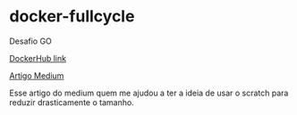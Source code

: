 # docker-fullcycle
Desafio GO

[DockerHub link](https://hub.docker.com/repository/docker/caiocris/fullcycle/general)

[Artigo Medium](https://medium.com/swlh/reducing-container-image-size-esp-for-go-applications-db7658e9063a)

Esse artigo do medium quem me ajudou a ter a ideia de usar o scratch para reduzir drasticamente o tamanho.
